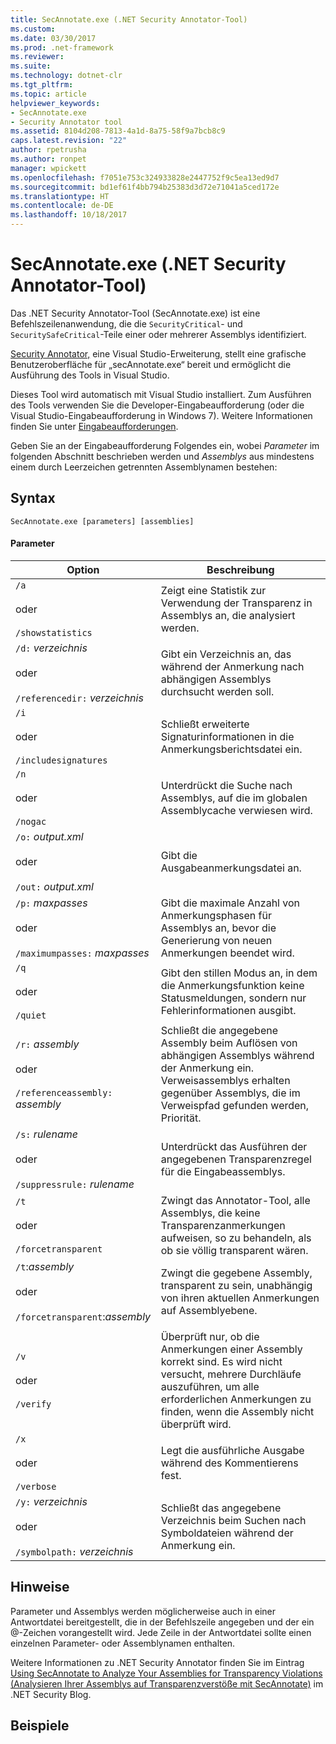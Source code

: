 ```yaml
---
title: SecAnnotate.exe (.NET Security Annotator-Tool)
ms.custom: 
ms.date: 03/30/2017
ms.prod: .net-framework
ms.reviewer: 
ms.suite: 
ms.technology: dotnet-clr
ms.tgt_pltfrm: 
ms.topic: article
helpviewer_keywords:
- SecAnnotate.exe
- Security Annotator tool
ms.assetid: 8104d208-7813-4a1d-8a75-58f9a7bcb8c9
caps.latest.revision: "22"
author: rpetrusha
ms.author: ronpet
manager: wpickett
ms.openlocfilehash: f7051e753c324933828e2447752f9c5ea13ed9d7
ms.sourcegitcommit: bd1ef61f4bb794b25383d3d72e71041a5ced172e
ms.translationtype: HT
ms.contentlocale: de-DE
ms.lasthandoff: 10/18/2017
---
```

# <a name="secannotateexe-net-security-annotator-tool"></a>SecAnnotate.exe (.NET Security Annotator-Tool)
Das .NET Security Annotator-Tool (SecAnnotate.exe) ist eine Befehlszeilenanwendung, die die `SecurityCritical`- und `SecuritySafeCritical`-Teile einer oder mehrerer Assemblys identifiziert.  
  
 [Security Annotator,](http://go.microsoft.com/fwlink/?LinkId=198007) eine Visual Studio-Erweiterung, stellt eine grafische Benutzeroberfläche für „secAnnotate.exe“ bereit und ermöglicht die Ausführung des Tools in Visual Studio.  
  
 Dieses Tool wird automatisch mit Visual Studio installiert. Zum Ausführen des Tools verwenden Sie die Developer-Eingabeaufforderung (oder die Visual Studio-Eingabeaufforderung in Windows 7). Weitere Informationen finden Sie unter [Eingabeaufforderungen](../../../docs/framework/tools/developer-command-prompt-for-vs.md).  
  
 Geben Sie an der Eingabeaufforderung Folgendes ein, wobei *Parameter* im folgenden Abschnitt beschrieben werden und *Assemblys* aus mindestens einem durch Leerzeichen getrennten Assemblynamen bestehen:  
  
## <a name="syntax"></a>Syntax  
  
```  
SecAnnotate.exe [parameters] [assemblies]  
```  
  
#### <a name="parameters"></a>Parameter  
  
|Option|Beschreibung|  
|------------|-----------------|  
|`/a`<br /><br /> oder<br /><br /> `/showstatistics`|Zeigt eine Statistik zur Verwendung der Transparenz in Assemblys an, die analysiert werden.|  
|`/d:` *verzeichnis*<br /><br /> oder<br /><br /> `/referencedir:` *verzeichnis*|Gibt ein Verzeichnis an, das während der Anmerkung nach abhängigen Assemblys durchsucht werden soll.|  
|`/i`<br /><br /> oder<br /><br /> `/includesignatures`|Schließt erweiterte Signaturinformationen in die Anmerkungsberichtsdatei ein.|  
|`/n`<br /><br /> oder<br /><br /> `/nogac`|Unterdrückt die Suche nach Assemblys, auf die im globalen Assemblycache verwiesen wird.|  
|`/o:` *output.xml*<br /><br /> oder<br /><br /> `/out:` *output.xml*|Gibt die Ausgabeanmerkungsdatei an.|  
|`/p:` *maxpasses*<br /><br /> oder<br /><br /> `/maximumpasses:` *maxpasses*|Gibt die maximale Anzahl von Anmerkungsphasen für Assemblys an, bevor die Generierung von neuen Anmerkungen beendet wird.|  
|`/q`<br /><br /> oder<br /><br /> `/quiet`|Gibt den stillen Modus an, in dem die Anmerkungsfunktion keine Statusmeldungen, sondern nur Fehlerinformationen ausgibt.|  
|`/r:` *assembly*<br /><br /> oder<br /><br /> `/referenceassembly:` *assembly*|Schließt die angegebene Assembly beim Auflösen von abhängigen Assemblys während der Anmerkung ein. Verweisassemblys erhalten gegenüber Assemblys, die im Verweispfad gefunden werden, Priorität.|  
|`/s:` *rulename*<br /><br /> oder<br /><br /> `/suppressrule:` *rulename*|Unterdrückt das Ausführen der angegebenen Transparenzregel für die Eingabeassemblys.|  
|`/t`<br /><br /> oder<br /><br /> `/forcetransparent`|Zwingt das Annotator-Tool, alle Assemblys, die keine Transparenzanmerkungen aufweisen, so zu behandeln, als ob sie völlig transparent wären.|  
|`/t`:*assembly*<br /><br /> oder<br /><br /> `/forcetransparent`:*assembly*|Zwingt die gegebene Assembly, transparent zu sein, unabhängig von ihren aktuellen Anmerkungen auf Assemblyebene.|  
|||  
|`/v`<br /><br /> oder<br /><br /> `/verify`|Überprüft nur, ob die Anmerkungen einer Assembly korrekt sind. Es wird nicht versucht, mehrere Durchläufe auszuführen, um alle erforderlichen Anmerkungen zu finden, wenn die Assembly nicht überprüft wird.|  
|`/x`<br /><br /> oder<br /><br /> `/verbose`|Legt die ausführliche Ausgabe während des Kommentierens fest.|  
|`/y:` *verzeichnis*<br /><br /> oder<br /><br /> `/symbolpath:` *verzeichnis*|Schließt das angegebene Verzeichnis beim Suchen nach Symboldateien während der Anmerkung ein.|  
  
## <a name="remarks"></a>Hinweise  
 Parameter und Assemblys werden möglicherweise auch in einer Antwortdatei bereitgestellt, die in der Befehlszeile angegeben und der ein @-Zeichen vorangestellt wird. Jede Zeile in der Antwortdatei sollte einen einzelnen Parameter- oder Assemblynamen enthalten.  
  
 Weitere Informationen zu .NET Security Annotator finden Sie im Eintrag [Using SecAnnotate to Analyze Your Assemblies for Transparency Violations (Analysieren Ihrer Assemblys auf Transparenzverstöße mit SecAnnotate)](http://go.microsoft.com/fwlink/?LinkId=187648) im .NET Security Blog.  
  
## <a name="examples"></a>Beispiele
